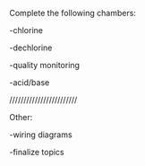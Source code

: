 Complete the following chambers:

-chlorine

-dechlorine

-quality monitoring

-acid/base

////////////////////////

Other:

-wiring diagrams

-finalize topics
